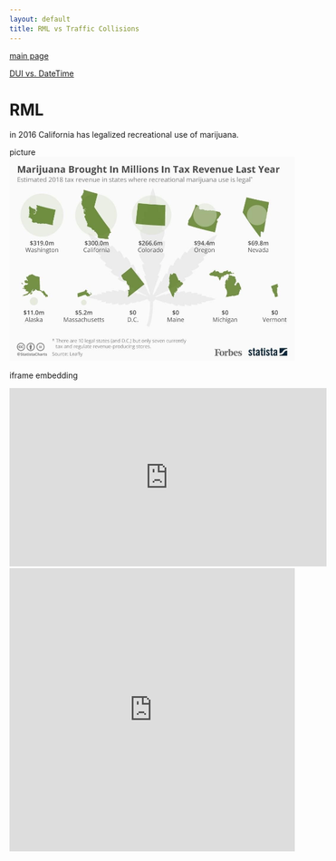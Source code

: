 ```yaml
---
layout: default
title: RML vs Traffic Collisions
---
```

[main page](https://boh016.github.io/fair_policing/)

[DUI vs. DateTime](./pages/datetime.html)

# RML
in 2016 California has legalized recreational use of marijuana.

picture
![revenue](./assets/revenue.jpg "revenue")

iframe embedding
<iframe width="560" height="315" src="https://www.youtube-nocookie.com/embed/opSiomnDEQo" frameborder="0" allow="accelerometer; autoplay; encrypted-media; gyroscope; picture-in-picture" allowfullscreen></iframe>


<iframe class="highcharts-iframe" src="https://app.everviz.com/embed/cUNgFv-c/" title="Chart: " style="border: 0; width: 100%; height: 500px"></iframe>

<!DOCTYPE html>




<head>
    <title>Highcharts - Heat Map Chart</title>
    <script src="https://code.jquery.com/jquery-1.12.4.js"></script>
    <script src="https://code.highcharts.com/highcharts.js"></script>
    <script src="https://code.highcharts.com/modules/heatmap.js"></script>
    <script src="https://code.highcharts.com/modules/exporting.js"></script>
    <script type="text/javascript">
        $(function () {
            var chartype = {
                type: 'heatmap',
                marginTop: 40,
                marginBottom: 80,
                plotBorderWidth: 1
            }
            var chartitle = {
                text: 'CA DUI Count by Hour and Day of Week'
            }
            var chartlegend = {
                layout: 'vertical',
                align: 'left',
                verticalAlign: 'top',
                x: 150,
                y: 200,
                floating: false,
                borderWidth: 1,
                backgroundColor: (Highcharts.theme && Highcharts.theme.legendBackgroundColor) || '#FFFFFF'
            }
            var chartxaxis = {
                categories: ['Monday', 'Tuesday', 'Wednesday', 'Thursday', 'Friday','Saturday','Sunday'],
                title:'Day of Week'
            }
            var chartyaxis = {
                categories: ['23','22','21','20','19','18','17','16','15','14','13','12','11','10','9','8','7','6','5','4','3','2','1','0'],
                title: 'Hour'
            }
            var chartcoloraxis = {
                min: 0,
                minColor: '#ffffff',
                maxColor: '#0a452a'
            }
            var chartlegend = {
                align: 'right',
                layout: 'vertical',
                margin: 0,
                verticalAlign: 'top',
                y: 25,
                symbolHeight: 280
            }
            var chartooltip = {
                formatter: function () {
                    return '<b>' + '</b> There are <br><b>' +
                        this.point.value + '</b> DUI collisions on <br><b>'                  +this.series.xAxis.categories[this.point.x]+
                        '</b> at hour <br><b>'+
                     this.series.yAxis.categories[this.point.y] + '</b>';
                }
            }
            var chartseries = [{
                name: 'Sales per employee',
                borderWidth: 1,
                data: [[0, 0, 138],
 [0, 1, 172],
 [0, 2, 169],
 [0, 3, 171],
 [0, 4, 163],
 [0, 5, 169],
 [0, 6, 171],
 [0, 7, 164],
 [0, 8, 157],
 [0, 9, 155],
 [0, 10, 106],
 [0, 11, 134],
 [0, 12, 125],
 [0, 13, 100],
 [0, 14, 105],
 [0, 15, 136],
 [0, 16, 95],
 [0, 17, 96],
 [0, 18, 65],
 [0, 19, 84],
 [0, 20, 71],
 [0, 21, 103],
 [0, 22, 137],
 [0, 23, 120],
 [1, 0, 108],
 [1, 1, 157],
 [1, 2, 167],
 [1, 3, 160],
 [1, 4, 169],
 [1, 5, 202],
 [1, 6, 178],
 [1, 7, 151],
 [1, 8, 153],
 [1, 9, 147],
 [1, 10, 125],
 [1, 11, 136],
 [1, 12, 103],
 [1, 13, 127],
 [1, 14, 117],
 [1, 15, 112],
 [1, 16, 109],
 [1, 17, 100],
 [1, 18, 75],
 [1, 19, 58],
 [1, 20, 73],
 [1, 21, 87],
 [1, 22, 95],
 [1, 23, 118],
 [2, 0, 171],
 [2, 1, 156],
 [2, 2, 161],
 [2, 3, 165],
 [2, 4, 180],
 [2, 5, 203],
 [2, 6, 167],
 [2, 7, 169],
 [2, 8, 140],
 [2, 9, 156],
 [2, 10, 152],
 [2, 11, 146],
 [2, 12, 118],
 [2, 13, 126],
 [2, 14, 99],
 [2, 15, 140],
 [2, 16, 108],
 [2, 17, 88],
 [2, 18, 61],
 [2, 19, 64],
 [2, 20, 77],
 [2, 21, 89],
 [2, 22, 91],
 [2, 23, 124],
 [3, 0, 177],
 [3, 1, 190],
 [3, 2, 172],
 [3, 3, 181],
 [3, 4, 181],
 [3, 5, 186],
 [3, 6, 184],
 [3, 7, 178],
 [3, 8, 169],
 [3, 9, 159],
 [3, 10, 128],
 [3, 11, 132],
 [3, 12, 113],
 [3, 13, 102],
 [3, 14, 119],
 [3, 15, 128],
 [3, 16, 99],
 [3, 17, 88],
 [3, 18, 58],
 [3, 19, 67],
 [3, 20, 83],
 [3, 21, 104],
 [3, 22, 125],
 [3, 23, 128],
 [4, 0, 229],
 [4, 1, 223],
 [4, 2, 224],
 [4, 3, 224],
 [4, 4, 202],
 [4, 5, 219],
 [4, 6, 198],
 [4, 7, 211],
 [4, 8, 168],
 [4, 9, 159],
 [4, 10, 145],
 [4, 11, 132],
 [4, 12, 138],
 [4, 13, 116],
 [4, 14, 117],
 [4, 15, 109],
 [4, 16, 118],
 [4, 17, 73],
 [4, 18, 82],
 [4, 19, 102],
 [4, 20, 79],
 [4, 21, 115],
 [4, 22, 111],
 [4, 23, 155],
 [5, 0, 219],
 [5, 1, 212],
 [5, 2, 183],
 [5, 3, 198],
 [5, 4, 166],
 [5, 5, 171],
 [5, 6, 200],
 [5, 7, 154],
 [5, 8, 193],
 [5, 9, 162],
 [5, 10, 144],
 [5, 11, 136],
 [5, 12, 107],
 [5, 13, 120],
 [5, 14, 103],
 [5, 15, 107],
 [5, 16, 111],
 [5, 17, 114],
 [5, 18, 115],
 [5, 19, 96],
 [5, 20, 157],
 [5, 21, 156],
 [5, 22, 203],
 [5, 23, 194],
 [6, 0, 163],
 [6, 1, 143],
 [6, 2, 180],
 [6, 3, 166],
 [6, 4, 165],
 [6, 5, 160],
 [6, 6, 162],
 [6, 7, 172],
 [6, 8, 136],
 [6, 9, 133],
 [6, 10, 132],
 [6, 11, 116],
 [6, 12, 123],
 [6, 13, 94],
 [6, 14, 84],
 [6, 15, 98],
 [6, 16, 97],
 [6, 17, 103],
 [6, 18, 105],
 [6, 19, 125],
 [6, 20, 154],
 [6, 21, 189],
 [6, 22, 188],
 [6, 23, 209]],
                dataLabels: {
                    enabled: true,
                    color: '#000000'
                }
            }]
            $('#container').highcharts({
                chart:chartype,
                title: chartitle,
                xAxis:chartxaxis,
                yAxis: chartyaxis,
                colorAxis: chartcoloraxis,
                legend:chartlegend,
                tooltip:chartooltip,
                series: chartseries
            });
        });
    </script>
</head>
<body>
    <div id="container" style="height: 800px; min-width: 310px; max-width: 800px; margin: 0 auto"></div>
</body>
